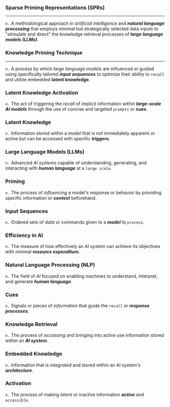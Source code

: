 ### Sparse Priming Representations (SPRs)
---
`n.`  A methodological approach in *artificial intelligence*
and ***natural language processing*** that employs minimal but strategically selected data inputs to
"stimulate and direct" the knowledge retrieval processes of ***large language models (LLMs)***.

### Knowledge Priming Technique
---
`n.`  A process by which *large language models* are influenced or
guided using specifically tailored ***input sequences*** to optimize their ability to `recall` and
utilize embedded **latent knowledge**.

### Latent Knowledge Activation
`n.`  The act of triggering the *recall* of implicit information
within ***large-scale AI models*** through the use of concise and targeted `prompts` or **cues**.

### Latent Knowledge
`n.`  Information stored within a *model* that is not immediately apparent or
active but can be accessed with specific ***triggers***.

### Large Language Models (LLMs)
`n.`  Advanced *AI systems* capable of understanding, generating,
and interacting with ***human language*** at a `large scale`.

### Priming
`n.`  The process of *influencing* a model's response or behavior by providing specific
information or ***context*** beforehand.

### Input Sequences
`n.`  Ordered sets of *data* or commands given to a ***model*** to `process`.

### Efficiency in AI
`n.`  The measure of how effectively an *AI system* can achieve its objectives
with minimal ***resource expenditure***.

### Natural Language Processing (NLP)
`n.`  The field of *AI* focused on enabling machines to
understand, interpret, and generate ***human language***.

### Cues
`n.`  Signals or pieces of *information* that guide the `recall` or ***response processes***.

### Knowledge Retrieval
`n.`  The process of *accessing* and bringing into active use information
stored within an ***AI system***.

### Embedded Knowledge
`n.`  Information that is *integrated* and stored within an AI system's
***architecture***.

### Activation
`n.`  The process of making *latent* or inactive information ***active*** and `accessible`.
